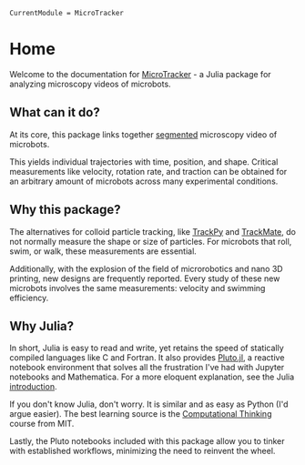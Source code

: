 ```@meta
CurrentModule = MicroTracker
```

# Home

Welcome to the documentation for [MicroTracker](https://github.com/czimm79/MicroTracker.jl) - a Julia package for analyzing microscopy videos of microbots.

## What can it do?

At its core, this package links together [segmented](https://en.wikipedia.org/wiki/Image_segmentation) microscopy video of microbots.

 This yields individual trajectories with time, position, and shape. Critical measurements like velocity, rotation rate, and traction can be obtained for an arbitrary amount of microbots across many experimental conditions.

## Why this package?

The alternatives for colloid particle tracking, like [TrackPy](https://soft-matter.github.io/trackpy/v0.5.0/) and [TrackMate](https://www.sciencedirect.com/science/article/pii/S1046202316303346), do not normally measure the shape or size of particles. For microbots that roll, swim, or walk, these measurements are essential. 

Additionally, with the explosion of the field of microrobotics and nano 3D printing, new designs are frequently reported. Every study of these new microbots involves the same measurements: velocity and swimming efficiency.

## Why Julia?

In short, Julia is easy to read and write, yet retains the speed of statically compiled languages like C and Fortran. It also provides [Pluto.jl](https://github.com/fonsp/Pluto.jl), a reactive notebook environment that solves all the frustration I've had with Jupyter notebooks and Mathematica. For a more eloquent explanation, see the Julia [introduction](https://docs.julialang.org/en/v1/).

If you don't know Julia, don't worry. It is similar and as easy as Python (I'd argue easier). The best learning source is the [Computational Thinking](https://computationalthinking.mit.edu/) course from MIT.

Lastly, the Pluto notebooks included with this package allow you to tinker with established workflows, minimizing the need to reinvent the wheel.

